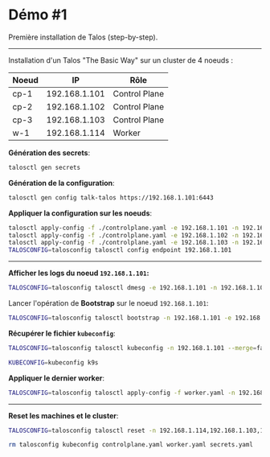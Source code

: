# Démo #1

Première installation de Talos (step-by-step).

---

Installation d'un Talos "The Basic Way" sur un cluster de 4 noeuds :

| Noeud | IP | Rôle |
| --- | --- | --- |
| cp-1 | 192.168.1.101 | Control Plane |
| cp-2 | 192.168.1.102 | Control Plane |
| cp-3 | 192.168.1.103 | Control Plane |
| w-1 | 192.168.1.114 | Worker |

**Génération des secrets**:

```sh {"background":"true","name":"gen-secret"}
talosctl gen secrets
```

**Génération de la configuration**:

```sh
talosctl gen config talk-talos https://192.168.1.101:6443
```

**Appliquer la configuration sur les noeuds**:

```sh
talosctl apply-config -f ./controlplane.yaml -e 192.168.1.101 -n 192.168.1.101 --insecure
talosctl apply-config -f ./controlplane.yaml -e 192.168.1.102 -n 192.168.1.102 --insecure
talosctl apply-config -f ./controlplane.yaml -e 192.168.1.103 -n 192.168.1.103 --insecure
TALOSCONFIG=talosconfig talosctl config endpoint 192.168.1.101
```

---

**Afficher les logs du noeud `192.168.1.101`:**

```sh {"terminalRows":"27"}
TALOSCONFIG=talosconfig talosctl dmesg -e 192.168.1.101 -n 192.168.1.101 --talosconfig ./talosconfig
```

Lancer l'opération de **Bootstrap** sur le noeud `192.168.1.101`:

```sh
TALOSCONFIG=talosconfig talosctl bootstrap -n 192.168.1.101 -e 192.168.1.101 --talosconfig ./talosconfig
```

**Récupérer le fichier `kubeconfig`**:

```sh
TALOSCONFIG=talosconfig talosctl kubeconfig -n 192.168.1.101 --merge=false
```

```sh {"terminalRows":"30"}
KUBECONFIG=kubeconfig k9s
```

**Appliquer le dernier worker**:

```sh
TALOSCONFIG=talosconfig talosctl apply-config -f worker.yaml -n 192.168.1.114 --insecure
```

---

**Reset les machines et le cluster**:

```sh
TALOSCONFIG=talosconfig talosctl reset -n 192.168.1.114,192.168.1.103,192.168.1.102,192.168.1.101 --graceful=false --reboot 
```

```sh
rm talosconfig kubeconfig controlplane.yaml worker.yaml secrets.yaml
```